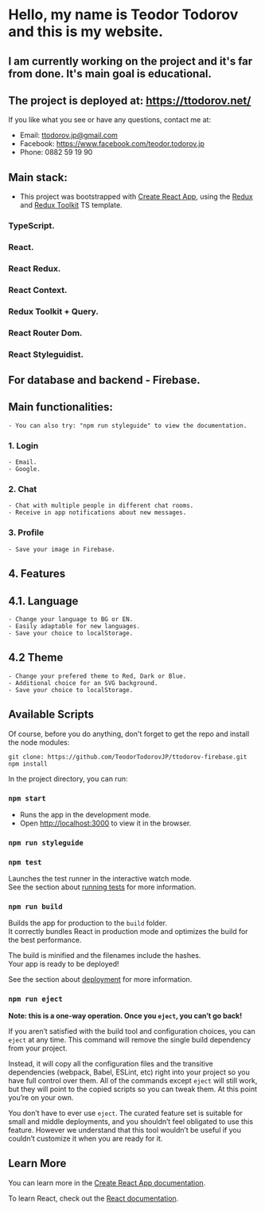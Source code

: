 # Hello, my name is Teodor Todorov and this is my website.
## I am currently working on the project and it's far from done. It's main goal is educational.

## The project is deployed at: https://ttodorov.net/

If you like what you see or have any questions, contact me at: 
  - Email: ttodorov.jp@gmail.com
  - Facebook: https://www.facebook.com/teodor.todorov.jp
  - Phone: 0882 59 19 90

## Main stack:
- This project was bootstrapped with [Create React App](https://github.com/facebook/create-react-app), using the [Redux](https://redux.js.org/) and [Redux Toolkit](https://redux-toolkit.js.org/) TS template.

### TypeScript.
### React.
### React Redux.
### React Context.
### Redux Toolkit + Query.
### React Router Dom.
### React Styleguidist.

## For database and backend - Firebase.

## Main functionalities:
    - You can also try: "npm run styleguide" to view the documentation.
    
### 1. Login
    - Email.
    - Google.

### 2. Chat
    - Chat with multiple people in different chat rooms.
    - Receive in app notifications about new messages.

### 3. Profile
    - Save your image in Firebase.

## 4. Features

## 4.1. Language
    - Change your language to BG or EN.
    - Easily adaptable for new languages.
    - Save your choice to localStorage.

## 4.2 Theme
    - Change your prefered theme to Red, Dark or Blue.
    - Additional choice for an SVG background.
    - Save your choice to localStorage.


## Available Scripts

Of course, before you do anything, don't forget to get the repo and install the node modules:
```console
git clone: https://github.com/TeodorTodorovJP/ttodorov-firebase.git
npm install
```

In the project directory, you can run:

### `npm start`

- Runs the app in the development mode.
- Open [http://localhost:3000](http://localhost:3000) to view it in the browser.

### `npm run styleguide`

### `npm test`

Launches the test runner in the interactive watch mode.\
See the section about [running tests](https://facebook.github.io/create-react-app/docs/running-tests) for more information.

### `npm run build`

Builds the app for production to the `build` folder.\
It correctly bundles React in production mode and optimizes the build for the best performance.

The build is minified and the filenames include the hashes.\
Your app is ready to be deployed!

See the section about [deployment](https://facebook.github.io/create-react-app/docs/deployment) for more information.

### `npm run eject`

**Note: this is a one-way operation. Once you `eject`, you can’t go back!**

If you aren’t satisfied with the build tool and configuration choices, you can `eject` at any time. This command will remove the single build dependency from your project.

Instead, it will copy all the configuration files and the transitive dependencies (webpack, Babel, ESLint, etc) right into your project so you have full control over them. All of the commands except `eject` will still work, but they will point to the copied scripts so you can tweak them. At this point you’re on your own.

You don’t have to ever use `eject`. The curated feature set is suitable for small and middle deployments, and you shouldn’t feel obligated to use this feature. However we understand that this tool wouldn’t be useful if you couldn’t customize it when you are ready for it.

## Learn More

You can learn more in the [Create React App documentation](https://facebook.github.io/create-react-app/docs/getting-started).

To learn React, check out the [React documentation](https://reactjs.org/).
